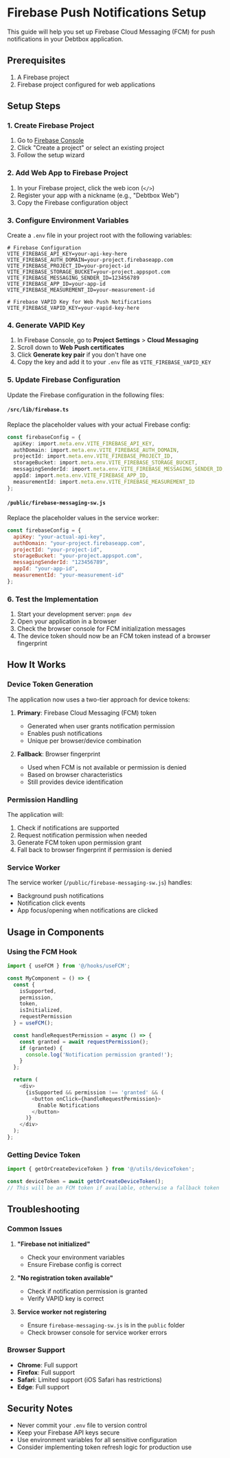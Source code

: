 # Firebase Push Notifications Setup

This guide will help you set up Firebase Cloud Messaging (FCM) for push notifications in your Debtbox application.

## Prerequisites

1. A Firebase project
2. Firebase project configured for web applications

## Setup Steps

### 1. Create Firebase Project

1. Go to [Firebase Console](https://console.firebase.google.com/)
2. Click "Create a project" or select an existing project
3. Follow the setup wizard

### 2. Add Web App to Firebase Project

1. In your Firebase project, click the web icon (`</>`)
2. Register your app with a nickname (e.g., "Debtbox Web")
3. Copy the Firebase configuration object

### 3. Configure Environment Variables

Create a `.env` file in your project root with the following variables:

```env
# Firebase Configuration
VITE_FIREBASE_API_KEY=your-api-key-here
VITE_FIREBASE_AUTH_DOMAIN=your-project.firebaseapp.com
VITE_FIREBASE_PROJECT_ID=your-project-id
VITE_FIREBASE_STORAGE_BUCKET=your-project.appspot.com
VITE_FIREBASE_MESSAGING_SENDER_ID=123456789
VITE_FIREBASE_APP_ID=your-app-id
VITE_FIREBASE_MEASUREMENT_ID=your-measurement-id

# Firebase VAPID Key for Web Push Notifications
VITE_FIREBASE_VAPID_KEY=your-vapid-key-here
```

### 4. Generate VAPID Key

1. In Firebase Console, go to **Project Settings** > **Cloud Messaging**
2. Scroll down to **Web Push certificates**
3. Click **Generate key pair** if you don't have one
4. Copy the key and add it to your `.env` file as `VITE_FIREBASE_VAPID_KEY`

### 5. Update Firebase Configuration

Update the Firebase configuration in the following files:

#### `/src/lib/firebase.ts`
Replace the placeholder values with your actual Firebase config:

```typescript
const firebaseConfig = {
  apiKey: import.meta.env.VITE_FIREBASE_API_KEY,
  authDomain: import.meta.env.VITE_FIREBASE_AUTH_DOMAIN,
  projectId: import.meta.env.VITE_FIREBASE_PROJECT_ID,
  storageBucket: import.meta.env.VITE_FIREBASE_STORAGE_BUCKET,
  messagingSenderId: import.meta.env.VITE_FIREBASE_MESSAGING_SENDER_ID,
  appId: import.meta.env.VITE_FIREBASE_APP_ID,
  measurementId: import.meta.env.VITE_FIREBASE_MEASUREMENT_ID
};
```

#### `/public/firebase-messaging-sw.js`
Replace the placeholder values in the service worker:

```javascript
const firebaseConfig = {
  apiKey: "your-actual-api-key",
  authDomain: "your-project.firebaseapp.com",
  projectId: "your-project-id",
  storageBucket: "your-project.appspot.com",
  messagingSenderId: "123456789",
  appId: "your-app-id",
  measurementId: "your-measurement-id"
};
```

### 6. Test the Implementation

1. Start your development server: `pnpm dev`
2. Open your application in a browser
3. Check the browser console for FCM initialization messages
4. The device token should now be an FCM token instead of a browser fingerprint

## How It Works

### Device Token Generation

The application now uses a two-tier approach for device tokens:

1. **Primary**: Firebase Cloud Messaging (FCM) token
   - Generated when user grants notification permission
   - Enables push notifications
   - Unique per browser/device combination

2. **Fallback**: Browser fingerprint
   - Used when FCM is not available or permission is denied
   - Based on browser characteristics
   - Still provides device identification

### Permission Handling

The application will:
1. Check if notifications are supported
2. Request notification permission when needed
3. Generate FCM token upon permission grant
4. Fall back to browser fingerprint if permission is denied

### Service Worker

The service worker (`/public/firebase-messaging-sw.js`) handles:
- Background push notifications
- Notification click events
- App focus/opening when notifications are clicked

## Usage in Components

### Using the FCM Hook

```typescript
import { useFCM } from '@/hooks/useFCM';

const MyComponent = () => {
  const { 
    isSupported, 
    permission, 
    token, 
    isInitialized, 
    requestPermission 
  } = useFCM();

  const handleRequestPermission = async () => {
    const granted = await requestPermission();
    if (granted) {
      console.log('Notification permission granted!');
    }
  };

  return (
    <div>
      {isSupported && permission !== 'granted' && (
        <button onClick={handleRequestPermission}>
          Enable Notifications
        </button>
      )}
    </div>
  );
};
```

### Getting Device Token

```typescript
import { getOrCreateDeviceToken } from '@/utils/deviceToken';

const deviceToken = await getOrCreateDeviceToken();
// This will be an FCM token if available, otherwise a fallback token
```

## Troubleshooting

### Common Issues

1. **"Firebase not initialized"**
   - Check your environment variables
   - Ensure Firebase config is correct

2. **"No registration token available"**
   - Check if notification permission is granted
   - Verify VAPID key is correct

3. **Service worker not registering**
   - Ensure `firebase-messaging-sw.js` is in the `public` folder
   - Check browser console for service worker errors

### Browser Support

- **Chrome**: Full support
- **Firefox**: Full support
- **Safari**: Limited support (iOS Safari has restrictions)
- **Edge**: Full support

## Security Notes

- Never commit your `.env` file to version control
- Keep your Firebase API keys secure
- Use environment variables for all sensitive configuration
- Consider implementing token refresh logic for production use
